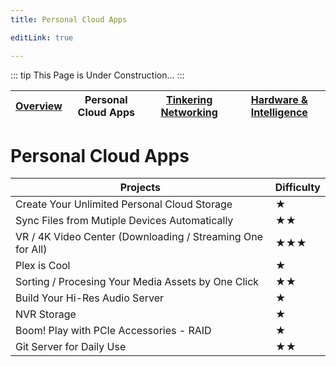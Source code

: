 ```yaml
---
title: Personal Cloud Apps

editLink: true

---
```


::: tip
This Page is Under Construction...
:::

| [Overview](..) | Personal Cloud Apps | [Tinkering Networking](../TinkeringNetworking/) | [Hardware & Intelligence](../Hardware&Intelligence/) |
| --- | --- | --- | --- |

# Personal Cloud Apps

| Projects                                                            | Difficulty |
| ------------------------------------------------------------------- | ---------- |
| Create Your Unlimited Personal Cloud Storage                        | ★          |
| Sync Files from Mutiple Devices Automatically                       | ★★         |
| VR / 4K Video Center (Downloading / Streaming One for All)          | ★★★        |
| Plex is Cool                                                        | ★          |
| Sorting / Procesing Your Media Assets by One Click                  | ★★         |
| Build Your Hi-Res Audio Server                                      | ★          |
| NVR Storage                                                         | ★          |
| Boom! Play with PCIe Accessories - RAID                             | ★          |
| Git Server for Daily Use                                            | ★★         |